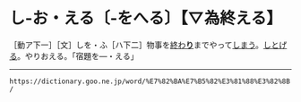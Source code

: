 # し‐お・える〔‐をへる〕【▽為終える】

［動ア下一］［文］しを・ふ［ハ下二］物事を[終わ**り**](おわる（終わる）)までやって[しまう](しまう（仕舞う）)。[しとげる](%E3%81%97%E3%81%A8%E3%81%92%E3%82%8B%EF%BC%88%E4%BB%95%E9%81%82%E3%81%92%E3%82%8B%EF%BC%8F%E7%82%BA%E9%81%82%E3%81%92%E3%82%8B%EF%BC%89.md)。やりおえる。「宿題を―・える」

---
`https://dictionary.goo.ne.jp/word/%E7%82%BA%E7%B5%82%E3%81%88%E3%82%8B/`